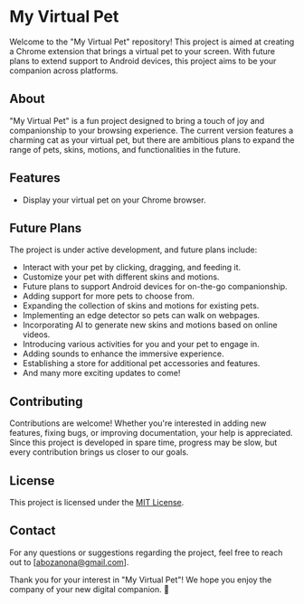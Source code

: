 # My Virtual Pet

Welcome to the "My Virtual Pet" repository! This project is aimed at creating a Chrome extension that brings a virtual pet to your screen. With future plans to extend support to Android devices, this project aims to be your companion across platforms.

## About

"My Virtual Pet" is a fun project designed to bring a touch of joy and companionship to your browsing experience. The current version features a charming cat as your virtual pet, but there are ambitious plans to expand the range of pets, skins, motions, and functionalities in the future.

## Features

- Display your virtual pet on your Chrome browser.

## Future Plans

The project is under active development, and future plans include:

- Interact with your pet by clicking, dragging, and feeding it.
- Customize your pet with different skins and motions.
- Future plans to support Android devices for on-the-go companionship.
- Adding support for more pets to choose from.
- Expanding the collection of skins and motions for existing pets.
- Implementing an edge detector so pets can walk on webpages.
- Incorporating AI to generate new skins and motions based on online videos.
- Introducing various activities for you and your pet to engage in.
- Adding sounds to enhance the immersive experience.
- Establishing a store for additional pet accessories and features.
- And many more exciting updates to come!

## Contributing

Contributions are welcome! Whether you're interested in adding new features, fixing bugs, or improving documentation, your help is appreciated. Since this project is developed in spare time, progress may be slow, but every contribution brings us closer to our goals.

## License

This project is licensed under the [MIT License](LICENSE).

## Contact

For any questions or suggestions regarding the project, feel free to reach out to [abozanona@gmail.com].

Thank you for your interest in "My Virtual Pet"! We hope you enjoy the company of your new digital companion. 🐾
